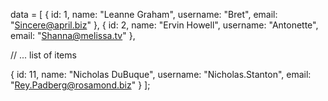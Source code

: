 data = [
{
id: 1,
name: "Leanne Graham",
username: "Bret",
email: "Sincere@april.biz"
},
{
id: 2,
name: "Ervin Howell",
username: "Antonette",
email: "Shanna@melissa.tv"
},

// ... list of items

{
id: 11,
name: "Nicholas DuBuque",
username: "Nicholas.Stanton",
email: "Rey.Padberg@rosamond.biz"
}
];
